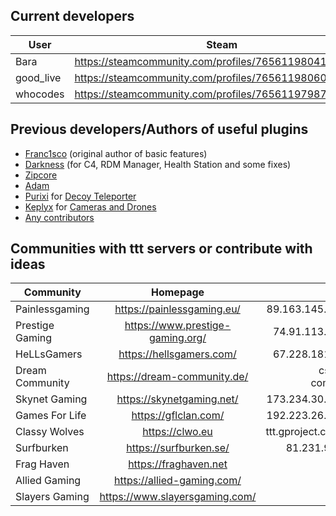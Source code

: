 Current developers
---
| User | Steam | Github |
| --------- |:--------:|-------:|
| Bara | https://steamcommunity.com/profiles/76561198041923231/ | https://github.com/Bara |
| good_live | https://steamcommunity.com/profiles/76561198060485155/ | https://github.com/good-live |
| whocodes | https://steamcommunity.com/profiles/76561197987263853/ | https://github.com/whocodes |

Previous developers/Authors of useful plugins
---
- [Franc1sco](https://steamcommunity.com/profiles/76561198011608644/) (original author of basic features)
- [Darkness](https://steamcommunity.com/profiles/76561198127839952/) (for C4, RDM Manager, Health Station and some fixes)
- [Zipcore](https://steamcommunity.com/profiles/76561198035410392/)
- [Adam](https://steamcommunity.com/profiles/76561198134328733/)
- [Purixi](https://forums.alliedmods.net/member.php?u=261590) for [Decoy Teleporter](https://forums.alliedmods.net/showthread.php?p=2317390 )
- [Keplyx](https://github.com/Keplyx) for [Cameras and Drones](https://forums.alliedmods.net/showthread.php?p=2537127)
- [Any contributors](https://github.com/Bara/TroubleinTerroristTown/graphs/contributors)

Communities with ttt servers or contribute with ideas
---
| Community | Homepage | Server |
| --------- |:--------:|-------:|
| Painlessgaming | https://painlessgaming.eu/ | 89.163.145.160:27016 |
| Prestige Gaming | https://www.prestige-gaming.org/ | 74.91.113.113:27015 |
| HeLLsGamers | https://hellsgamers.com/ | 67.228.181.74:27015 |
| Dream Community | https://dream-community.de/ | csgo.dream-com.de:26266 |
| Skynet Gaming | https://skynetgaming.net/ | 173.234.30.235:27016 |
| Games For Life | https://gflclan.com/ | 192.223.26.133:27015 |
| Classy Wolves | https://clwo.eu | ttt.gproject.co.uk:27015 |
| Surfburken | https://surfburken.se/ | 81.231.9.34:27015 |
| Frag Haven | https://fraghaven.net | Unknown |
| Allied Gaming | https://allied-gaming.com/ | No server |
| Slayers Gaming | https://www.slayersgaming.com/ | No server |
